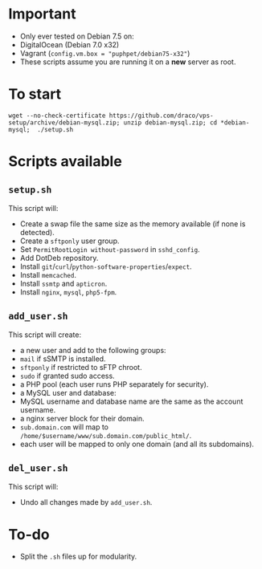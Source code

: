 # Important
- Only ever tested on Debian 7.5 on:
 - DigitalOcean (Debian 7.0 x32)
 - Vagrant (`config.vm.box = "puphpet/debian75-x32"`)
- These scripts assume you are running it on a **new** server as root.

# To start
```
wget --no-check-certificate https://github.com/draco/vps-setup/archive/debian-mysql.zip; unzip debian-mysql.zip; cd *debian-mysql;  ./setup.sh
```

# Scripts available
## `setup.sh`

This script will:
- Create a swap file the same size as the memory available (if none is detected).
- Create a `sftponly` user group.
- Set `PermitRootLogin without-password` in `sshd_config`.
- Add DotDeb repository.
- Install `git`/`curl`/`python-software-properties`/`expect`.
- Install `memcached`.
- Install `ssmtp` and `apticron`.
- Install `nginx`, `mysql`, `php5-fpm`.

## `add_user.sh`
This script will create:
- a new user and add to the following groups:
 - `mail` if sSMTP is installed.
 - `sftponly` if restricted to sFTP chroot.
 - `sudo` if granted sudo access.
- a PHP pool (each user runs PHP separately for security).
- a MySQL user and database:
 - MySQL username and database name are the same as the account username.
- a nginx server block for their domain.
 - `sub.domain.com` will map to `/home/$username/www/sub.domain.com/public_html/`.
 - each user will be mapped to only one domain (and all its subdomains).

## `del_user.sh`
This script will:
- Undo all changes made by `add_user.sh`.

# To-do
- Split the `.sh` files up for modularity.
